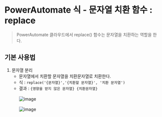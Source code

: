 # PowerAutomate 식 - 문자열 치환 함수 : replace
> PowerAutomate 클라우드에서 replace() 함수는 문자열을 치환하는 역할을 한다.

## 기본 사용법

1. 문자열 분리
    * 문자열에서 치환할 문자열을 치환문자열로 치환한다.
    * 식 : `replace('{문자열}','{치환할 문자열}', '치환 문자열')`
    * 결과 : `{영향을 받지 않은 문자열} {치환문자열}`<br><br>![image](https://user-images.githubusercontent.com/39551265/168547735-71aaed85-fe8b-409b-a5ee-84f8c4dca1cd.png)<br><br>![image](https://user-images.githubusercontent.com/39551265/168551467-48a0c345-9c66-46c7-8e64-f7f09f3b1e1b.png)<br>